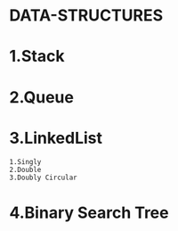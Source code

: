 # DATA-STRUCTURES
# 1.Stack
# 2.Queue
# 3.LinkedList
    1.Singly
    2.Double
    3.Doubly Circular
# 4.Binary Search Tree
